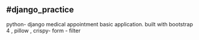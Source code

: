 ﻿ #django_practice
  ---------------
python- django medical appointment basic application. 
built with bootstrap 4 , pillow , crispy- form - filter
